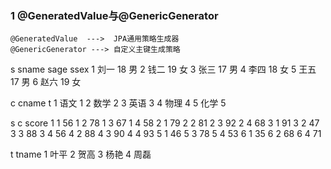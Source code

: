 ### 1 @GeneratedValue与@GenericGenerator

	@GeneratedValue  --->  JPA通用策略生成器
	@GenericGenerator ---> 自定义主键生成策略

s   sname   sage ssex
1	刘一	18	男
2	钱二	19	女
3	张三	17	男
4	李四	18	女
5	王五	17	男
6	赵六	19	女

c   cname   t
1	语文	1
2	数学	2
3	英语	3
4	物理	4
5   化学    5

s   c   score
1	1	56
1	2	78
1	3	67
1	4	58
2	1	79
2	2	81
2	3	92
2	4	68
3	1	91
3	2	47
3	3	88
3	4	56
4	2	88
4	3	90
4	4	93
5	1	46
5	3	78
5	4	53
6	1	35
6	2	68
6	4	71

t   tname
1	叶平
2	贺高
3	杨艳
4	周磊
